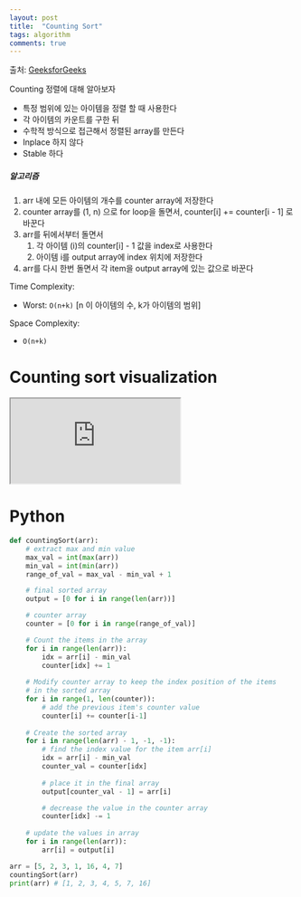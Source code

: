 ```yaml
---
layout: post
title:  "Counting Sort"
tags: algorithm
comments: true
---
```


출처: [GeeksforGeeks](https://www.geeksforgeeks.org/counting-sort/)

Counting 정렬에 대해 알아보자

- 특정 범위에 있는 아이템을 정렬 할 때 사용한다
- 각 아이템의 카운트를 구한 뒤
- 수학적 방식으로 접근해서 정렬된 array를 만든다
- Inplace 하지 않다
- Stable 하다

##### 알고리즘
1. arr 내에 모든 아이템의 개수를 counter array에 저장한다
2. counter array를 (1, n) 으로 for loop을 돌면서, counter[i] += counter[i - 1] 로 바꾼다
3. arr를 뒤에서부터 돌면서 
    1. 각 아이템 (i)의 counter[i] - 1 값을 index로 사용한다
    2. 아이템 i를 output array에 index 위치에 저장한다
4. arr를 다시 한번 돌면서 각 item을 output array에 있는 값으로 바꾼다

Time Complexity:
- Worst: `O(n+k)` [n 이 아이템의 수, k가 아이템의 범위]

Space Complexity:
- `O(n+k)`


# Counting sort visualization
<!-- 16:9 aspect ratio -->
<div class="responsive-embed responsive-embed-16by9">
  <iframe class="responsive-embed-item" src="https://www.youtube-nocookie.com/embed/7zuGmKfUt7s"></iframe>
</div>

# Python
```python
def countingSort(arr):
    # extract max and min value
    max_val = int(max(arr))
    min_val = int(min(arr))
    range_of_val = max_val - min_val + 1

    # final sorted array
    output = [0 for i in range(len(arr))]

    # counter array
    counter = [0 for i in range(range_of_val)]

    # Count the items in the array
    for i in range(len(arr)):
        idx = arr[i] - min_val
        counter[idx] += 1
    
    # Modify counter array to keep the index position of the items
    # in the sorted array
    for i in range(1, len(counter)):
        # add the previous item's counter value
        counter[i] += counter[i-1]
    
    # Create the sorted array
    for i in range(len(arr) - 1, -1, -1):
        # find the index value for the item arr[i]
        idx = arr[i] - min_val
        counter_val = counter[idx]
        
        # place it in the final array
        output[counter_val - 1] = arr[i]

        # decrease the value in the counter array
        counter[idx] -= 1
    
    # update the values in array 
    for i in range(len(arr)):
        arr[i] = output[i]

arr = [5, 2, 3, 1, 16, 4, 7]
countingSort(arr)
print(arr) # [1, 2, 3, 4, 5, 7, 16]
```